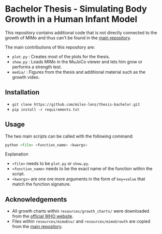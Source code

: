 # Bachelor Thesis - Simulating Body Growth in a Human Infant Model

This repository contains additional code that is not directly connected to the growth of MIMo and thus can't be found in the [main repository](https://github.com/trieschlab/MIMo).

The main contributions of this repository are:
- `plot.py` : Creates most of the plots for the thesis.
- `show.py` : Loads MIMo in the MuJoCo viewer and lets him grow or performs a strength test.
- `media/` : Figures from the thesis and additional material such as the growth video.



## Installation

- `git clone https://github.com/miles-lenz/thesis-bachelor.git`
-  `pip install -r requirements.txt`
    
## Usage

The two main scripts can be called with the following command:
```python
python <file> <function_name> <kwargs>
```
Explanation
- `<file>` needs to be `plot.py` or `show.py`.
- `<function_name>` needs to be the exact name of the function within the script.
- `<kwargs>` are one ore more arguments in the form of `key=value` that match the function signature.



## Acknowledgements

- All growth charts within `resources/growth_charts/` were downloaded from the [official WHO website](https://www.who.int/tools/child-growth-standards/standards).
- Files within `resources/mimoEnv/` and `resources/mimoGrowth` are copied from the [main repository](https://github.com/trieschlab/MIMo).
